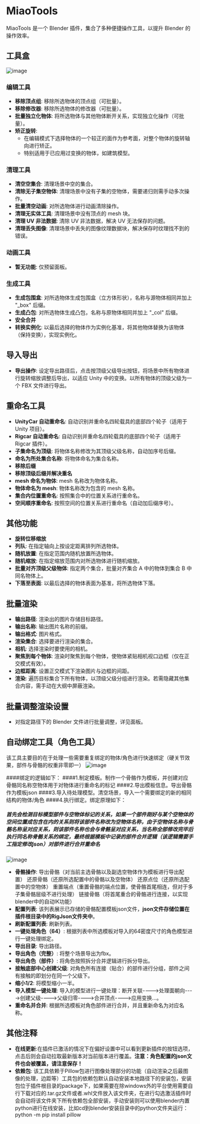 # MiaoTools

MiaoTools 是一个 Blender 插件，集合了多种便捷操作工具，以提升 Blender 的操作效率。

## 工具盒
![image](https://github.com/user-attachments/assets/d788bd3b-4d44-41b4-bf25-90861a112efb)

### 编辑工具

- **移除顶点组**: 移除所选物体的顶点组（可批量）。
- **移除修改器**: 移除所选物体的修改器（可批量）。
- **批量独立化物体**: 将所选物体与其他物体断开关系，实现独立化操作（可批量）。
- **矫正旋转**: 
  - 在编辑模式下选择物体的一个较正的面作为参考面，对整个物体的旋转轴向进行矫正。
  - 特别适用于已应用过变换的物体，如建筑模型。

### 清理工具

- **清空空集合**: 清理场景中空的集合。
- **清除无子集空物体**: 清理场景中没有子集的空物体，需要递归则需手动多次操作。
- **批量清空动画**: 对所选物体进行动画清除操作。
- **清理无实体工具**: 清理场景中没有顶点的 mesh 块。
- **清理 UV 非法数据**: 清除 UV 非法数据，解决 UV 无法保存的问题。
- **清理丢失图像**: 清理场景中丢失的图像纹理数据块，解决保存时纹理找不到的错误。

### 动画工具

- **暂无功能**: 仅预留面板。

### 生成工具

- **生成包围盒**: 对所选物体生成包围盒（立方体形状），名称与源物体相同并加上 "_box" 后缀。
- **生成凸包**: 对所选物体生成凸包，名称与原物体相同并加上 "_col" 后缀。
- **安全合并**
- **转换实例化**: 以最后选择的物体作为实例化基准，将其他物体替换为该物体（保持变换），实现实例化。

## 导入导出

- **导出操作**: 设定导出路径后，点击按顶级父级导出按钮，将场景中所有物体进行旋转缩放调整后导出，以适应 Unity 中的变换。以所有物体的顶级父级为一个 FBX 文件进行导出。

## 重命名工具

- **UnityCar 自动重命名**: 自动识别并重命名四轮载具的底部四个轮子（适用于 Unity 项目）。
- **Rigcar 自动重命名**: 自动识别并重命名四轮载具的底部四个轮子（适用于 Rigcar 插件）。
- **子集命名为顶级**: 将物体名称修改为其顶级父级名称，自动加序号后缀。
- **命名为所处集合名称**: 将物体命名为集合名称。
- **移除后缀**
- **移除顶级后缀并解决重名**
- **mesh 命名为物体**: mesh 名称改为物体名称。
- **物体命名为 mesh**: 物体名称改为包含的 mesh 名称。
- **集合内位置重命名**: 按照集合中的位置关系进行重命名。
- **空间顺序重命名**: 按照空间的位置关系进行重命名（自动加后缀序号）。

## 其他功能

- **旋转位移缩放**
- **列队**: 在指定轴向上按设定距离排列所选物体。
- **随机放置**: 在指定范围内随机放置所选物体。
- **随机缩放**: 在指定缩放范围内对所选物体进行随机缩放。
- **批量对齐顶级父级物体**: 指定两个集合，批量对齐集合 A 中的物体到集合 B 中同名物体上。
- **下落至表面**: 以最后选择的物体表面为基准，将所选物体下落。

## 批量渲染

- **输出路径**: 渲染出的图片存储目标路径。
- **输出名称**: 输出图片名称的前缀。
- **输出格式**: 图片格式。
- **渲染集合**: 选择要进行渲染的集合。
- **相机**: 选择渲染时要使用的相机。
- **聚焦到每个物体**: 渲染时聚焦到每个物体，使物体紧贴相机视口边框（仅在正交模式有效）。
- **边框距离**: 设置正交模式下渲染图片与边框的间距。
- **渲染**: 遍历目标集合下所有物体，以顶级父级分组进行渲染。若需隐藏其他集合内容，需手动在大纲中屏蔽渲染。



## 批量调整渲染设置

- 对指定路径下的 Blender 文件进行批量调整，详见面板。

## 自动绑定工具（角色工具）
该工具主要目的在于处理一些需要重复绑定的物体/角色进行快速绑定（硬关节效果，部件与骨骼的权重非零即一）
![image](https://github.com/user-attachments/assets/2417383b-a1a7-4df3-90cc-2375f790a7a8)

####绑定的逻辑如下：
####1.制定模板。制作一个骨骼作为模板，并创建对应骨骼同名称空物体用于对物体进行重命名的标记
####2.导出模板信息。导出骨骼作为模板json
####3.导入待处理模型。清空场景，导入一个需要绑定的新的相同结构的物体/角色
####4.执行绑定。绑定原理如下：
#####  首先会检测目标模型部件与空物体标记的关系，如果一个部件刚好与某个空物体的空间位置成包含在内的关系则将该部件名称改为空物体名称，由于空物体名称与骨骼名称呈对应关系，则该部件名称也会与骨骼呈对应关系，当名称全部修改完毕后执行同名称骨骼关系的绑定，最终根据模板中记录的部件合并逻辑（该逻辑需要手工指定修改json）对部件进行合并重命名
![image](https://github.com/user-attachments/assets/0f843138-6d72-44b8-87a6-ef3d0b42e4db)



- **骨骼操作**:
导出骨骼（对当前主选骨骼以及副选空物体作为模板进行导出配置）
还原骨骼（还原所选配置中的骨骼以及空物体）
还原点位（还原所选配置中的空物体）
重置端点（重置骨骼的端点位置，使骨骼首尾相连，但对于多子集骨骼层级不进行处理）
链接骨骼（将首尾重合的骨骼进行连接，以实现blender中的自动IK功能）
- **配置列表**: 该列表展示已存储的骨骼配置模板json文件，**json文件存储位置在插件根目录中的RigJson文件夹中**。
- **刷新配置列表**: 刷新列表。
- **一键处理角色（64）**: 根据列表中所选模板对导入的64密度尺寸的角色模型进行一键处理绑定。
- **导出目录**: 导出路径。
- **导出角色（完整）**: 将整个场景导出为fbx。
- **导出角色（部件）**: 将角色按照拆分合并逻辑进行拆分导出。
- **接触底部中心创建父级**: 对角色所有连接（贴合）的部件进行分组，部件之间有接触的即划分在同一个父级下。
- **缩小1/2**: 将模型缩小一半。
- **导入模型一键处理**: 导入的模型进行一键处理：断开关联---->处理面朝向---->创建父级---->父级归零---->合并顶点---->应用变换...。
- **重命名并合并**: 根据所选模板对角色部件进行合并，并且重新命名为对应名称。



## 其他注释

- **在线更新**:在插件已激活的情况下在偏好设置中可以看到更新插件的按钮选项，点击后则会自动拉取最新版本对当前版本进行覆盖。**注意：角色配置的json文件也会被覆盖，请注意保存！** 
- **依赖包**: 该工具依赖于Pillow包进行图像处理部分的功能（自动渲染之后最图像的处理，边距等）工具包的依赖包默认自动安装本地路径下的安装包，安装包位于插件根目录的package下，如果需要在除windows外的平台使用需要自行下载对应的.tar.gz文件或者.whl文件放入该文件夹，在进行勾选激活插件时会自动将该文件夹下所有依赖包全部安装，手动安装则可以使用blender内置python进行在线安装，比如cd到blender安装目录中的python文件夹运行：python -m pip install pillow



